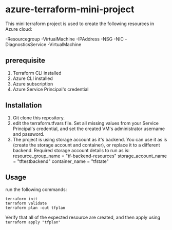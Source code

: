 # azure-terraform-mini-project

This mini terraform project is used to create the following resources in Azure cloud:

-Resourcegroup
-VirtualMachine
-IPAddress
-NSG
-NIC
-DiagnosticsService
-VirtualMachine

## prerequisite

1) Terraform CLI installed
2) Azure CLI installed
3) Azure subscription
4) Azure Service Principal's credential

## Installation
1) Git clone this repository.
2) edit the terraform.tfvars file. Set all missing values from your Service Principal's credential, and set the created VM's administrator username and password.
3) The project is using storage account as it's backend. You can use it as is (create the storage account and container), or replace it to a different backend. Required storage account details to run as is: resource_group_name = "tf-backend-resources" storage_account_name = "tftestbackend" container_name = "tfstate"

## Usage
run the following commands:

```
terraform init
terraform validate
terraform plan -out tfplan
```
Verify that all of the expected resource are created, and then apply using 
```terraform apply "tfplan"```
